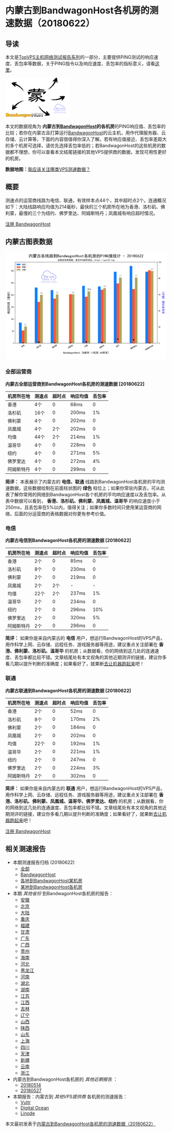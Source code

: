 #  内蒙古到BandwagonHost各机房的测速数据（20180622） 

## 导读

本文是[TopVPS主机网络测试报告系列](https://vps123.top/pingtest)的一部分，主要提供PING测试的响应速度、丢包率等数据，关于PING指令以及响应速度、丢包率的指标意义，请看[这里](https://vps123.top/what-is-ping.html)。

![内蒙古到BandwagonHost各机房的测速数据（20180622）](/images/thumbnails/InnerMongolia_to_bandwagon.png)

本文的数据视角为 **内蒙古到[BandwagonHost](https://vps123.top/go/bwg)的各机房**的PING响应值、丢包率的比较；若你在内蒙古且打算运行[BandwagonHost](https://vps123.top/go/bwg)的云主机，用作代理服务器、云存储、云计算等，下面的内容很值得你深入了解。若有响应值接近、丢包率差距大的多个机房可选择，请优先选择丢包率低的；若BandwagonHost的这些机房的数据都不理想，你可以查看本文结尾链接的其他VPS提供商的数据，发现可用性更好的机房。

**数据地图：**[我应该关注哪类VPS测速数据？](https://vps123.top/find-pingtest-data-you-need.html)

## 概要

测速点的运营商线路为电信、联通，有效样本点44个，其中超时点2个。连通概况如下：大陆线路响应均值为214毫秒，最快的三个机房所在地为香港、洛杉矶、佛利蒙，最慢的三个为纽约、佛罗里达、阿姆斯特丹；凤凰城有响应超时情况。

[注册 BandwagonHost](https://vps123.top/go/bwg/_btn1)

## 内蒙古图表数据

![大陆省份内蒙古到VPS提供商BandwagonHost各机房的ping测试数据统计图，包含响应值的柱状图以及丢包率的散点图，数据日期为20180622](/images/pingtests/bwg_20180622/plot_isp_innermongolia_bwg_20180622.png)

### 全部运营商

**内蒙古全部运营商到BandwagonHost各机房的测速数据 [20180622]**

机房所在地 | 测速点 | 超时点 | 响应均值 | 丢包率  
---|---|---|---|---  
香港 | 4个 | 0 | 68ms | 0  
洛杉矶 | 16个 | 0 | 200ms | 1%  
佛利蒙 | 4个 | 0 | 202ms | 0  
凤凰城 | 4个 | 2个 | 202ms | 0  
均值 | 44个 | 2个 | 214ms | 1%  
温哥华 | 4个 | 0 | 228ms | 0  
纽约 | 4个 | 0 | 271ms | 5%  
佛罗里达 | 4个 | 0 | 272ms | 4%  
阿姆斯特丹 | 4个 | 0 | 299ms | 0  
  
**简评：** 本表展示了内蒙古的 **电信、联通** 线路到BandwagonHost各机房的平均测速数据，这些数据绘制在前面柱状图的 **绿色** 柱位上；如果你常驻内蒙古，可从此表了解你常用的网络到BandwagonHost各个机房的平均响应速度以及丢包率。从表中数据可以看到， **香港、洛杉矶、佛利蒙、凤凰城、温哥华** 的响应速度小于250ms，且丢包率在5%以内，值得关注；如果你多数时间只使用某运营商的网络，后面的分运营商的表格数据对你更有参考价值。

### 电信

**内蒙古电信到BandwagonHost各机房的测速数据 [20180622]**

机房所在地 | 测速点 | 超时点 | 响应均值 | 丢包率  
---|---|---|---|---  
香港 | 2个 | 0 | 85ms | 0  
洛杉矶 | 8个 | 0 | 230ms | 0  
佛利蒙 | 2个 | 0 | 219ms | 0  
凤凰城 | 2个 | 2个 | - | -  
均值 | 22个 | 2个 | 237ms | 1%  
温哥华 | 2个 | 0 | 234ms | 0  
纽约 | 2个 | 0 | 296ms | 10%  
佛罗里达 | 2个 | 0 | 320ms | 5%  
阿姆斯特丹 | 2个 | 0 | 296ms | 0  
  
**简评：** 如果你是来自内蒙古的 **电信** 用户，想运行BandwagonHost的VPS产品，用作科学上网、云存储、远程任务、游戏服务器等用途，建议重点关注部署在 **香港、佛利蒙、洛杉矶、温哥华** 的机房；从数据看，你的网络到这几处的连通速度、丢包率都比较不错。文章结尾处有本文视角的其他近期测评的链接，建议你多看几期以提升判断的准确度；如果看好了，就果断[去让机器跑起来](https://vps123.top/go/bwg/_1)吧！

### 联通

**内蒙古联通到BandwagonHost各机房的测速数据 [20180622]**

机房所在地 | 测速点 | 超时点 | 响应均值 | 丢包率  
---|---|---|---|---  
香港 | 2个 | 0 | 52ms | 0  
洛杉矶 | 8个 | 0 | 170ms | 2%  
佛利蒙 | 2个 | 0 | 184ms | 0  
凤凰城 | 2个 | 0 | 202ms | 0  
均值 | 22个 | 0 | 192ms | 1%  
温哥华 | 2个 | 0 | 221ms | 1%  
纽约 | 2个 | 0 | 247ms | 0  
佛罗里达 | 2个 | 0 | 224ms | 3%  
阿姆斯特丹 | 2个 | 0 | 302ms | 0  
  
**简评：** 如果你是来自内蒙古的 **联通** 用户，想运行BandwagonHost的VPS产品，用作科学上网、云存储、远程任务、游戏服务器等用途，建议重点关注部署在 **香港、洛杉矶、佛利蒙、凤凰城、温哥华、佛罗里达、纽约** 的机房；从数据看，你的网络到这几处的连通速度、丢包率都比较不错。文章结尾处有本文视角的其他近期测评的链接，建议你多看几期以提升判断的准确度；如果看好了，就果断[去让机器跑起来](https://vps123.top/go/bwg/_2)吧！

[注册 BandwagonHost](https://vps123.top/go/bwg/_btn2)

## 相关测速报告

  * 本期测速报告归档 (20180622) 
    * [全部](https://vps123.top/pingtests/20180622 "本期各VPS提供商全部测速报告")
    * [BandwagonHost](https://vps123.top/pingtests/idc-bandwagon/20180622 "本期BandwagonHost的全部测速报告")
    * [各地到BandwagonHost某机房](https://vps123.top/pingtests/idc-bandwagon/isp-global/20180622 "以BandwagonHost某机房为关注对象的视角，横向比较大陆各省份、海外各国家地区")
    * [某地到BandwagonHost各机房](https://vps123.top/pingtests/idc-bandwagon/facility-all/20180622 "以大陆某省份为关注对象的视角，横向比较BandwagonHost各机房")
  * 本期 _其他省份_ 到BandwagonHost各机房的报告： 
    * [安徽](/bandwagon/isp/anhui/20180622-bandwagon-isp-anhui.md "安徽到BandwagonHost各机房的Ping测试 20180622")
    * [北京](/bandwagon/isp/beijing/20180622-bandwagon-isp-beijing.md "北京到BandwagonHost各机房的Ping测试 20180622")
    * [大陆](/bandwagon/isp/china/20180622-bandwagon-isp-china.md "大陆到BandwagonHost各机房的Ping测试 20180622")
    * [重庆](/bandwagon/isp/chongqing/20180622-bandwagon-isp-chongqing.md "重庆到BandwagonHost各机房的Ping测试 20180622")
    * [福建](/bandwagon/isp/fujian/20180622-bandwagon-isp-fujian.md "福建到BandwagonHost各机房的Ping测试 20180622")
    * [甘肃](/bandwagon/isp/gansu/20180622-bandwagon-isp-gansu.md "甘肃到BandwagonHost各机房的Ping测试 20180622")
    * [广东](/bandwagon/isp/guangdong/20180622-bandwagon-isp-guangdong.md "广东到BandwagonHost各机房的Ping测试 20180622")
    * [广西](/bandwagon/isp/guangxi/20180622-bandwagon-isp-guangxi.md "广西到BandwagonHost各机房的Ping测试 20180622")
    * [贵州](/bandwagon/isp/guizhou/20180622-bandwagon-isp-guizhou.md "贵州到BandwagonHost各机房的Ping测试 20180622")
    * [海南](/bandwagon/isp/hainan/20180622-bandwagon-isp-hainan.md "海南到BandwagonHost各机房的Ping测试 20180622")
    * [河北](/bandwagon/isp/hebei/20180622-bandwagon-isp-hebei.md "河北到BandwagonHost各机房的Ping测试 20180622")
    * [黑龙江](/bandwagon/isp/heilongjiang/20180622-bandwagon-isp-heilongjiang.md "黑龙江到BandwagonHost各机房的Ping测试 20180622")
    * [河南](/bandwagon/isp/henan/20180622-bandwagon-isp-henan.md "河南到BandwagonHost各机房的Ping测试 20180622")
    * [湖北](/bandwagon/isp/hubei/20180622-bandwagon-isp-hubei.md "湖北到BandwagonHost各机房的Ping测试 20180622")
    * [湖南](/bandwagon/isp/hunan/20180622-bandwagon-isp-hunan.md "湖南到BandwagonHost各机房的Ping测试 20180622")
    * [江苏](/bandwagon/isp/jiangsu/20180622-bandwagon-isp-jiangsu.md "江苏到BandwagonHost各机房的Ping测试 20180622")
    * [江西](/bandwagon/isp/jiangxi/20180622-bandwagon-isp-jiangxi.md "江西到BandwagonHost各机房的Ping测试 20180622")
    * [吉林](/bandwagon/isp/jilin/20180622-bandwagon-isp-jilin.md "吉林到BandwagonHost各机房的Ping测试 20180622")
    * [辽宁](/bandwagon/isp/liaoning/20180622-bandwagon-isp-liaoning.md "辽宁到BandwagonHost各机房的Ping测试 20180622")
    * [山西](/bandwagon/isp/shan1xi/20180622-bandwagon-isp-shan1xi.md "山西到BandwagonHost各机房的Ping测试 20180622")
    * [陕西](/bandwagon/isp/shan3xi/20180622-bandwagon-isp-shan3xi.md "陕西到BandwagonHost各机房的Ping测试 20180622")
    * [山东](/bandwagon/isp/shandong/20180622-bandwagon-isp-shandong.md "山东到BandwagonHost各机房的Ping测试 20180622")
    * [上海](/bandwagon/isp/shanghai/20180622-bandwagon-isp-shanghai.md "上海到BandwagonHost各机房的Ping测试 20180622")
    * [四川](/bandwagon/isp/sichuan/20180622-bandwagon-isp-sichuan.md "四川到BandwagonHost各机房的Ping测试 20180622")
    * [天津](/bandwagon/isp/tianjin/20180622-bandwagon-isp-tianjin.md "天津到BandwagonHost各机房的Ping测试 20180622")
    * [新疆](/bandwagon/isp/xinjiang/20180622-bandwagon-isp-xinjiang.md "新疆到BandwagonHost各机房的Ping测试 20180622")
    * [云南](/bandwagon/isp/yunnan/20180622-bandwagon-isp-yunnan.md "云南到BandwagonHost各机房的Ping测试 20180622")
    * [浙江](/bandwagon/isp/zhejiang/20180622-bandwagon-isp-zhejiang.md "浙江到BandwagonHost各机房的Ping测试 20180622")
  * 内蒙古到BandwagonHost各机房的 _其他近期报告_ ： 
    * [20180514](/bandwagon/isp/innermongolia/20180514-bandwagon-isp-innermongolia.md "内蒙古到BandwagonHost各机房的Ping测试 20180514")
    * [20180527](/bandwagon/isp/innermongolia/20180527-bandwagon-isp-innermongolia.md "内蒙古到BandwagonHost各机房的Ping测试 20180527")
  * 本期报告：内蒙古到 _其他VPS提供商_ 各机房的测速报告： 
    * [Vultr](/vultr/isp/innermongolia/20180622-vultr-isp-innermongolia.md "内蒙古到Vultr各机房的Ping测试 20180622")
    * [Digital Ocean](/digitalocean/isp/innermongolia/20180622-digitalocean-isp-innermongolia.md "内蒙古到Digital Ocean各机房的Ping测试 20180622")
    * [Linode](/linode/isp/innermongolia/20180622-linode-isp-innermongolia.md "内蒙古到Linode各机房的Ping测试 20180622")



本文最初发表于[内蒙古到BandwagonHost各机房的测速数据（20180622）](https://vps123.top/pingtest/20180622-bandwagon-isp-innermongolia.html)
